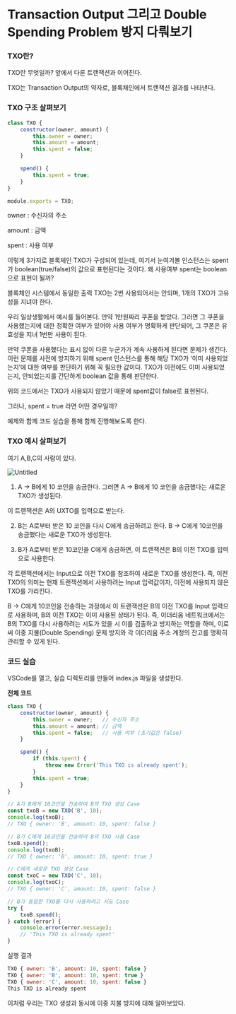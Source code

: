 # Transaction Output 그리고 Double Spending Problem 방지 다뤄보기

### TXO란?

TXO란 무엇일까? 앞에서 다룬 트랜잭션과 이어진다. 

TXO는 Transaction Output의 약자로, 블록체인에서 트랜잭션 결과를 나타낸다. 

### TXO 구조 살펴보기

```jsx
class TXO {
    constructor(owner, amount) {
        this.owner = owner;
        this.amount = amount;
        this.spent = false;
    }

    spend() {
        this.spent = true;
    }
}

module.exports = TXO;
```

owner : 수신자의 주소 

amount : 금액 

spent : 사용 여부 

이렇게 3가지로 블록체인 TXO가 구성되어 있는데, 여기서 눈여겨볼 인스턴스는 spent가 boolean(true/false)의 값으로 표현된다는 것이다. 
왜 사용여부 spent는 boolean으로 표현이 될까? 

블록체인 시스템에서 동일한 출력 TXO는 2번 사용되어서는 안되며, 1개의 TXO가 고유성을 지녀야 한다. 

우리 일상생활에서 예시를 들어본다. 
만약 1만원짜리 쿠폰을 받았다. 그러면 그 쿠폰을 사용했는지에 대한 정확한 여부가 있어야 사용 여부가 명확하게 판단되어, 그 쿠폰은 유효성을 지녀 1번만 사용이 된다. 

만약 쿠폰을 사용했다는 표시 없이 다른 누군가가 계속 사용하게 된다면 문제가 생긴다. 이런 문제를 사전에 방지하기 위해 spent 인스턴스를 통해 해당 TXO가 ‘이미 사용되었는지’에 대한 여부를 판단하기 위해 꼭 필요한 값이다. TXO가 이전에도 이미 사용되었는지, 안되었는지를 간단하게 boolean 값을 통해 판단한다. 

위의 코드에서는 TXO가 사용되지 않았기 때문에 spent값이 false로 표현된다. 

그러나, spent = true 라면 어떤 경우일까? 

예제와 함께 코드 실습을 통해 함께 진행해보도록 한다. 

### TXO 예시 살펴보기

여기 A,B,C의 사람이 있다. 

![Untitled](https://github.com/Ludium-Official/road-to-bangkok/assets/89903766/24401c00-d4bb-40ce-87c3-9b5b57a66f81)


1) A → B에게 10 코인을 송금한다. 그러면 A → B에게 10 코인을 송금했다는 새로운 TXO가 생성된다. 

이 트랜잭션은 A의 UXTO를 입력으로 받는다. 

2) B는 A로부터 받은 10 코인을 다시 C에게 송금하려고 한다. B → C에게 10코인을 송금했다는 새로운 TXO가 생성된다. 

3) B가 A로부터 받은 10코인을 C에게 송금하면, 이 트랜잭션은 B의 이전 TXO를 입력으로 사용한다. 

각 트랜잭션에서는 Input으로 이전 TXO를 참조하여 새로운 TXO를 생성한다.
즉, 이전 TXO의 의미는 현재 트랜잭션에서 사용하려는 Input 입력값이자, 이전에 사용되지 않은 TXO를 가리킨다. 

B → C에게 10코인을 전송하는 과정에서 이 트랜잭션은 B의 이전 TXO를 Input 입력으로 사용하며, B의 이전 TXO는 이미 사용된 상태가 된다. 
즉, 이더리움 네트워크에서는 B의 TXO를 다시 사용하려는 시도가 있을 시 이를 검출하고 방지하는 역할을 하며, 이로써 이중 지불(Double Spending) 문제 방지와 각 이더리움 주소 계정의 잔고를 명확히 관리할 수 있게 된다. 

### 코드 실습

VSCode를 열고, 실습 디렉토리를 만들어 index.js 파일을 생성한다. 

**전체 코드** 

```jsx
class TXO {
    constructor(owner, amount) {
        this.owner = owner;   // 수신자 주소
        this.amount = amount; // 금액
        this.spent = false;   // 사용 여부 (초기값은 false)
    }

    spend() {
        if (this.spent) {
            throw new Error('This TXO is already spent');
        }
        this.spent = true;
    }
}

// A가 B에게 10코인을 전송하여 B의 TXO 생성 Case
const txoB = new TXO('B', 10);
console.log(txoB);  
// TXO { owner: 'B', amount: 10, spent: false }

// B가 C에게 10코인을 전송하여 B의 TXO 사용 Case
txoB.spend();
console.log(txoB);  
// TXO { owner: 'B', amount: 10, spent: true }

// C에게 새로운 TXO 생성 Case
const txoC = new TXO('C', 10);
console.log(txoC);  
// TXO { owner: 'C', amount: 10, spent: false }

// B가 동일한 TXO를 다시 사용하려고 시도 Case
try { 
    txoB.spend();
} catch (error) {
    console.error(error.message);  
    // 'This TXO is already spent'
}

```

실행 결과 

```jsx
TXO { owner: 'B', amount: 10, spent: false }
TXO { owner: 'B', amount: 10, spent: true }
TXO { owner: 'C', amount: 10, spent: false }
This TXO is already spent
```

이처럼 우리는 TXO 생성과 동시에 이중 지불 방지에 대해 알아보았다. 
